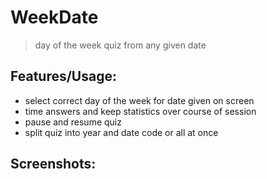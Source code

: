 # WeekDate

> day of the week quiz from any given date

## Features/Usage:

- select correct day of the week for date given on screen
- time answers and keep statistics over course of session
- pause and resume quiz
- split quiz into year and date code or all at once

## Screenshots:
